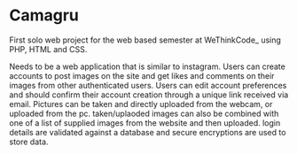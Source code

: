 # Camagru
First solo web project for the web based semester at WeThinkCode_ using PHP, HTML and CSS.

Needs to be a web application that is similar to instagram. Users can create accounts to post images on the site and get likes and comments on their images from other authenticated users. Users can edit account preferences and should confirm their account creation through a  unique link received via email. Pictures can be taken and directly uploaded from the webcam, or uploaded from the pc. taken/uplaoded images can also be combined with one of a list of supplied images from the website and then uploaded. login details are validated against a database and secure encryptions are used to store data. 
